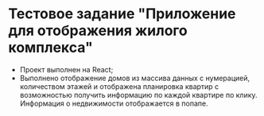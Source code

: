 # Тестовое задание "Приложение для отображения жилого комплекса" 
- Пpоект выполнен на React;
- Выполнено отображение домов из массива данных с нумерацией, количеством этажей и отображена планировка  квартир с возможностью получить информацию по каждой квартире по клику. Информация о недвижимости отображается в попапе.


